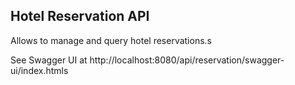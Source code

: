 Hotel Reservation API
-

Allows to manage and query hotel reservations.s

See Swagger UI at http://localhost:8080/api/reservation/swagger-ui/index.htmls